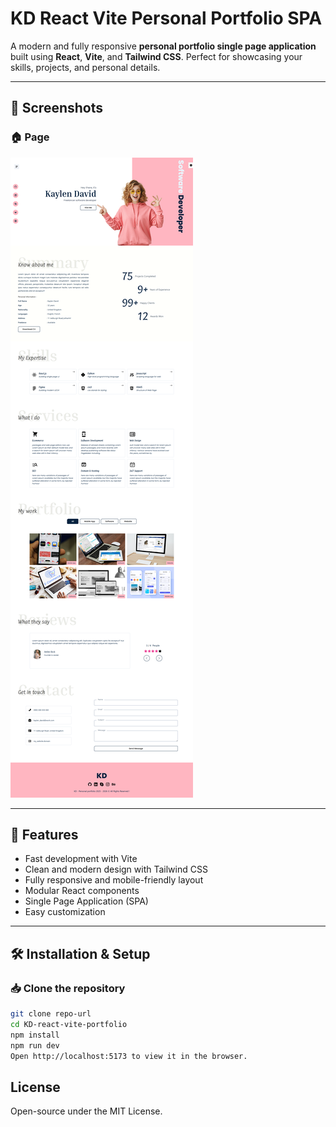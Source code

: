 # KD React Vite Personal Portfolio SPA

A modern and fully responsive **personal portfolio single page application** built using **React**, **Vite**, and **Tailwind CSS**. Perfect for showcasing your skills, projects, and personal details.

---

## 📸 Screenshots

### 🏠 Page  
![ Page](./ss.png)


---

## 🚀 Features

- Fast development with Vite
- Clean and modern design with Tailwind CSS
- Fully responsive and mobile-friendly layout
- Modular React components
- Single Page Application (SPA)
- Easy customization

---

## 🛠️ Installation & Setup

### 📥 Clone the repository

```bash
git clone repo-url
cd KD-react-vite-portfolio
npm install
npm run dev
Open http://localhost:5173 to view it in the browser.
````

## License
Open-source under the MIT License.
